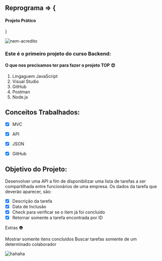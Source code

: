 ## Reprograma => {
#### Projeto Prático
}

![nem-acredito](https://user-images.githubusercontent.com/55562709/68061721-08fcb400-fce5-11e9-8a99-8a90ae953263.gif)


### Este é o primeiro projeto do curso Backend:

#### O que nos precisamos ter para fazer o projeto TOP :heart_eyes:

1. Lingaguem JavaScript 
2. Visual Studio
3. GitHub
4. Postman 
5. Node.js


## Conceitos Trabalhados:

-[x] MVC
-[x] API
-[x] JSON
-[x] GitHub


## Objetivo do Projeto:

Desenvolver uma API a fim de disponibilizar uma lista de tarefas a ser compartilhada entre funcionários de uma empresa. Os dados da tarefa que deverão aparecer, são:

-[x] Descrição da tarefa
-[x] Data de Inclusão
-[x] Check para verificar se o item já foi concluído
-[x] Retornar somente a tarefa encontrada por ID

Extras :alien:  

 Mostrar somente itens concluidos
 Buscar tarefas somente de um determinado colaborador
 
 

![hahaha](https://user-images.githubusercontent.com/55562709/68061861-b2dc4080-fce5-11e9-9b81-85fd5138bfca.gif)


